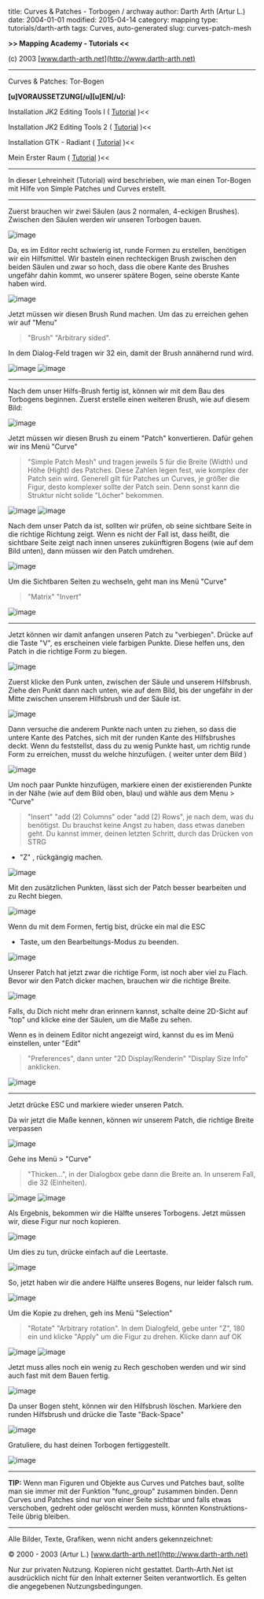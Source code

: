 ﻿title: Curves & Patches - Torbogen / archway
author: Darth Arth (Artur L.)
date: 2004-01-01
modified: 2015-04-14
category: mapping
type: tutorials/darth-arth
tags: Curves, auto-generated
slug: curves-patch-mesh

**>>
Mapping Academy - Tutorials <<**

 

(c)
2003 [www.darth-arth.net](http://www.darth-arth.net)

----

Curves & Patches: Tor-Bogen

**[u]VORAUSSETZUNG[/u][u]EN[/u]:**

>>
Installation JK2 Editing Tools I ( [Tutorial](../../radiant/jk2_etools1.htm)
)<<

>>
Installation JK2 Editing Tools 2 ( [Tutorial](../../radiant/jk2_etools2.htm)
)<<

>>
Installation GTK - Radiant ( [Tutorial](../../radiant/gtk_radiant.htm)
)<<

>>
Mein Erster Raum ( [Tutorial](../firstroom/firstroom.htm) )<<

----

In
dieser Lehreinheit (Tutorial) wird beschrieben, wie man einen Tor-Bogen mit
Hilfe von Simple Patches
und Curves
erstellt.

----

Zuerst brauchen wir zwei Säulen
(aus 2 normalen, 4-eckigen Brushes). Zwischen den Säulen werden wir unseren
Torbogen bauen.

![image]({filename}Image2.jpg)

Da, es im Editor recht schwierig
ist, runde Formen zu erstellen, benötigen wir ein Hilfsmittel. Wir basteln
einen rechteckigen Brush zwischen den beiden Säulen und zwar so hoch, dass die
obere Kante des Brushes ungefähr dahin kommt, wo unserer spätere Bogen, seine
oberste Kante haben wird.

![image]({filename}Image3.jpg)

Jetzt müssen wir diesen Brush
Rund machen. Um das zu erreichen gehen wir auf "Menu"
> "Brush"
> "Arbitrary sided".

In dem Dialog-Feld tragen wir 32
ein, damit der Brush annähernd rund wird.

![image]({filename}Image4.jpg)   ![image]({filename}Image5.jpg)

----

Nach dem unser Hilfs-Brush fertig
ist, können wir mit dem Bau des Torbogens beginnen. Zuerst erstelle einen
weiteren Brush, wie auf diesem Bild:

![image]({filename}Image6.jpg)

Jetzt müssen wir diesen Brush zu
einem "Patch" konvertieren. Dafür gehen wir ins Menü "Curve"
> "Simple  Patch
Mesh" und tragen jeweils
5
für die Breite (Width) und Höhe (Hight) des Patches. Diese Zahlen legen fest,
wie komplex der Patch sein wird. Generell gilt für Patches un Curves, je größer
die Figur, desto komplexer sollte der Patch sein. Denn sonst kann die Struktur
nicht solide "Löcher" bekommen.

![image]({filename}Image7.jpg)  ![image]({filename}Image8.jpg)

Nach dem unser Patch da ist,
sollten wir prüfen, ob seine sichtbare Seite in die richtige Richtung zeigt.
Wenn es nicht der Fall ist, dass heißt, die sichtbare Seite zeigt nach innen
unseres zukünftigren Bogens (wie auf dem Bild unten), dann müssen wir den
Patch umdrehen.

![image]({filename}Image9.jpg)

Um die Sichtbaren Seiten zu wechseln,
geht man ins Menü "Curve"
> "Matrix"
> "Invert"

![image]({filename}Image10.jpg)

----

Jetzt können wir damit anfangen
unseren Patch zu "verbiegen". Drücke auf die Taste "V",
es erscheinen viele farbigen Punkte. Diese helfen uns, den Patch in die richtige
Form zu biegen.

![image]({filename}Image11.jpg)

Zuerst klicke den Punk unten,
zwischen der Säule und unserem Hilfsbrush. Ziehe den Punkt dann nach unten, wie
auf dem Bild, bis der ungefähr in der Mitte zwischen unserem Hilfsbrush und der
Säule ist.

![image]({filename}Image12.jpg)

Dann versuche die anderem Punkte
nach unten zu ziehen, so dass die untere Kante des Patches, sich mit der runden
Kante des Hilfsbrushes deckt. Wenn du feststellst, dass du zu wenig Punkte hast,
um richtig runde Form zu erreichen, musst du welche hinzufügen. ( weiter unter
dem Bild )

![image]({filename}Image13.jpg)

Um noch paar Punkte hinzufügen,
markiere einen der existierenden Punkte in der Nähe (wie auf dem Bild oben,
blau) und wähle aus dem Menu > "Curve"
> "Insert"
> "add (2) Columns"
oder "add (2) Rows",
je nach dem, was du benötigst. Du brauchst keine Angst zu haben, dass etwas
daneben geht. Du kannst immer, deinen letzten Schritt, durch das Drücken von STRG
+ "Z" ,
rückgängig machen.

![image]({filename}Image14.jpg)

 

Mit den zusätzlichen Punkten,
lässt sich der Patch besser bearbeiten und zu Recht biegen.

![image]({filename}Image15.jpg)

Wenn du mit dem Formen, fertig
bist, drücke ein mal die ESC
- Taste, um den Bearbeitungs-Modus zu beenden.

![image]({filename}Image16.jpg)

Unserer Patch hat jetzt zwar die
richtige Form, ist noch aber viel zu Flach. Bevor wir den Patch dicker machen,
brauchen wir die richtige Breite. 

![image]({filename}Image17.jpg)

Falls, du Dich nicht mehr dran
erinnern kannst, schalte deine 2D-Sicht auf "top" und klicke eine der
Säulen, um die Maße zu sehen.

Wenn es in deinem Editor nicht
angezeigt wird, kannst du es im Menü einstellen, unter "Edit"
> "Preferences",
dann unter "2D Display/Renderin"
> "Display Size Info"
anklicken.

![image]({filename}Image18.jpg)

----

Jetzt drücke ESC und markiere
wieder unseren Patch. 

Da wir jetzt die Maße kennen,
können wir unserem Patch, die richtige Breite verpassen

![image]({filename}Image17.jpg)

Gehe ins Menü > "Curve"
> "Thicken...",
in der Dialogbox gebe dann die Breite an. In unserem Fall, die 32 (Einheiten).

![image]({filename}Image19.jpg)   ![image]({filename}Image20.jpg)

Als Ergebnis, bekommen wir die
Hälfte unseres Torbogens. Jetzt müssen wir, diese Figur nur noch kopieren.

![image]({filename}Image21.jpg)

Um dies zu tun, drücke einfach
auf die Leertaste.

![image]({filename}Image22.jpg)

So, jetzt haben wir die andere
Hälfte unseres Bogens, nur leider falsch rum.

![image]({filename}Image23.jpg)

Um die Kopie zu drehen, geh ins
Menü "Selection"
> "Rotate"
> "Arbitrary rotation".
In dem Dialogfeld, gebe unter "Z",
180
ein und klicke "Apply"
um die Figur zu drehen. Klicke dann auf OK

![image]({filename}Image24.jpg)    ![image]({filename}Image25.jpg)

Jetzt muss alles noch ein wenig
zu Rech geschoben werden und wir sind auch fast mit dem Bauen fertig.

![image]({filename}Image26.jpg)

Da unser Bogen steht, können wir
den Hilfsbrush löschen. Markiere den runden Hilfsbrush und drücke die Taste
"Back-Space"

![image]({filename}Image27.jpg)

Gratuliere, du hast deinen
Torbogen fertiggestellt.

![image]({filename}Image28.jpg)

----

**TIP:**
    Wenn man
Figuren und Objekte aus Curves und Patches baut, sollte man sie immer mit der
Funktion "func_group" zusammen binden. Denn Curves und Patches sind
nur von einer Seite sichtbar und falls etwas verschoben, gedreht oder gelöscht
werden muss, könnten Konstruktions-Teile übrig bleiben.

----

Alle
  Bilder, Texte, Grafiken, wenn nicht anders gekennzeichnet: 

©
  2000 - 2003 (Artur L.) [www.darth-arth.net](http://www.darth-arth.net)

Nur
  zur privaten Nutzung. Kopieren nicht gestattet. Darth-Arth.Net ist ausdrücklich
  nicht für den Inhalt externer Seiten verantwortlich. Es gelten die
  angegebenen Nutzungsbedingungen.

 


